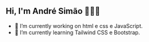 ## Hi, I'm André Simão 🙂🤓👋


- 🔭 I’m currently working on html e css e JavaScript.
- 🌱 I’m currently learning Tailwind CSS e Bootstrap.


